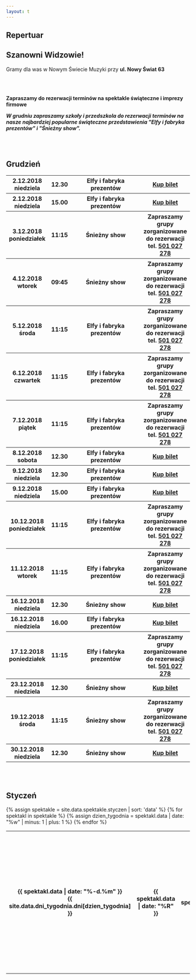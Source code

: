 ```yaml
---
layout: t
---
```


<link rel="stylesheet" href="https://unpkg.com/purecss@0.6.2/build/pure-min.css" integrity="sha384-UQiGfs9ICog+LwheBSRCt1o5cbyKIHbwjWscjemyBMT9YCUMZffs6UqUTd0hObXD" crossorigin="anonymous">

## Repertuar

## Szanowni Widzowie!

Gramy dla was w Nowym Świecie Muzyki przy <strong>ul. Nowy Świat 63</strong>

<br />
<br />

<b>Zapraszamy do rezerwacji terminów na spektakle świąteczne i imprezy firmowe</b>
<br />

<b><i>W grudniu zapraszamy szkoły i przedszkola do rezerwacji terminów na nasze najbardziej popularne świąteczne przedstawienia "Elfy i fabryka prezentów" i "Śnieżny show".</i></b>

<br /><br />

<!-- ## Zapraszamy na

## Wielki Bal Karnawałowych Rycerzy i Księżniczek

## już 11.02.2018

### Dzięki Wypożyczalni Kostiumów Maskarada dzieci bęgą mogły przebrać się za swoich ulubionych bohaterów wziąć udział w karnawałowej zabawie prowadzonej przez naszych aktorów

<br />
<br />
<ul class="photos">
    <a id="single_image" rel="1000" href='lay/img/bal_big.jpg'><img src="lay/img/bal_small.jpg"/></a>
</ul> -->

## Grudzień

<table class="pure-table pure-table-horizontal">
	<tr>
		<th>2.12.2018 niedziela</th>
		<th>12.30</th>
		<th style="width: 40%;">Elfy i fabryka prezentów</th>
		<th><a href="https://ewejsciowki.pl/embedded/rezerwacja/127675">Kup bilet</a></th>
	</tr>
	<tr>
		<th>2.12.2018 niedziela</th>
		<th>15.00</th>
		<th style="width: 40%;">Elfy i fabryka prezentów</th>
		<th><a href="https://ewejsciowki.pl/embedded/rezerwacja/127676">Kup bilet</a></th>
	</tr>
	<tr>
		<th>3.12.2018 poniedziałek</th>
		<th>11:15</th>
		<th style="width: 40%;">Śnieżny show</th>
		<th>Zapraszamy grupy zorganizowane do rezerwacji tel. <a href="tel:501027278">501 027 278</a></th>
	</tr>
	<tr>
		<th>4.12.2018 wtorek</th>
		<th>09:45</th>
		<th style="width: 40%;">Śnieżny show</th>
		<th>Zapraszamy grupy zorganizowane do rezerwacji tel. <a href="tel:501027278">501 027 278</a></th>
	</tr>
	<tr>
		<th>5.12.2018 środa</th>
		<th>11:15</th>
		<th style="width: 40%;">Elfy i fabryka prezentów</th>
		<th>Zapraszamy grupy zorganizowane do rezerwacji tel. <a href="tel:501027278">501 027 278</a></th>
	</tr>
	<tr>
		<th>6.12.2018 czwartek</th>
		<th>11:15</th>
		<th style="width: 40%;">Elfy i fabryka prezentów</th>
		<th>Zapraszamy grupy zorganizowane do rezerwacji tel. <a href="tel:501027278">501 027 278</a></th>
	</tr>
	<tr>
		<th>7.12.2018 piątek</th>
		<th>11:15</th>
		<th style="width: 40%;">Elfy i fabryka prezentów</th>
		<th>Zapraszamy grupy zorganizowane do rezerwacji tel. <a href="tel:501027278">501 027 278</a></th>
	</tr>
	<tr>
		<th>8.12.2018 sobota</th>
		<th>12.30</th>
		<th style="width: 40%;">Elfy i fabryka prezentów</th>
		<th><a href="https://ewejsciowki.pl/embedded/rezerwacja/128223">Kup bilet</a></th>
	</tr>
	<tr>
		<th>9.12.2018 niedziela</th>
		<th>12.30</th>
		<th style="width: 40%;">Elfy i fabryka prezentów</th>
		<th><a href="https://ewejsciowki.pl/embedded/rezerwacja/127677">Kup bilet</a></th>
	</tr>
	<tr>
		<th>9.12.2018 niedziela</th>
		<th>15.00</th>
		<th style="width: 40%;">Elfy i fabryka prezentów</th>
		<th><a href="https://ewejsciowki.pl/embedded/rezerwacja/128352">Kup bilet</a></th>
	</tr>
	<tr>
		<th>10.12.2018 poniedziałek</th>
		<th>11:15</th>
		<th style="width: 40%;">Elfy i fabryka prezentów</th>
		<th>Zapraszamy grupy zorganizowane do rezerwacji tel. <a href="tel:501027278">501 027 278</a></th>
	</tr>
	<tr>
		<th>11.12.2018 wtorek</th>
		<th>11:15</th>
		<th style="width: 40%;">Elfy i fabryka prezentów</th>
		<th>Zapraszamy grupy zorganizowane do rezerwacji tel. <a href="tel:501027278">501 027 278</a></th>
	</tr>
	<tr>
		<th>16.12.2018 niedziela</th>
		<th>12.30</th>
		<th style="width: 40%;">Śnieżny show</th>
		<th><a href="https://ewejsciowki.pl/embedded/rezerwacja/127679">Kup bilet</a></th>
	</tr>
	<tr>
		<th>16.12.2018 niedziela</th>
		<th>16.00</th>
		<th style="width: 40%;">Elfy i fabryka prezentów</th>
		<th><a href="https://ewejsciowki.pl/embedded/rezerwacja/128224">Kup bilet</a></th>
	</tr>
	<tr>
		<th>17.12.2018 poniedziałek</th>
		<th>11:15</th>
		<th style="width: 40%;">Elfy i fabryka prezentów</th>
		<th>Zapraszamy grupy zorganizowane do rezerwacji tel. <a href="tel:501027278">501 027 278</a></th>
	</tr>
	<tr>
		<th>23.12.2018 niedziela</th>
		<th>12.30</th>
		<th style="width: 40%;">Śnieżny show</th>
		<th><a href="https://ewejsciowki.pl/embedded/rezerwacja/132009">Kup bilet</a></th>
	</tr>
	<tr>
		<th>19.12.2018 środa</th>
		<th>11:15</th>
		<th style="width: 40%;">Śnieżny show</th>
		<th>Zapraszamy grupy zorganizowane do rezerwacji tel. <a href="tel:501027278">501 027 278</a></th>
	</tr>
	<tr>
		<th>30.12.2018 niedziela</th>
		<th>12.30</th>
		<th style="width: 40%;">Śnieżny show</th>
		<th><a href="https://ewejsciowki.pl/embedded/rezerwacja/127680">Kup bilet</a></th>
	</tr>
</table>
<br /><br />

## Styczeń

<table class="pure-table pure-table-horizontal">
	{% assign spektakle = site.data.spektakle.styczen | sort: 'data' %}
    {% for spektakl in spektakle %}
		{% assign dzien_tygodnia = spektakl.data | date: "%w" | minus: 1 | plus: 1 %}
		<tr>
			<th>{{ spektakl.data | date: "%-d.%m" }}<br />{{ site.data.dni_tygodnia.dni[dzien_tygodnia] }}</th>
			<th>{{ spektakl.data | date: "%R"  }}</th>
			<th style="width: 40%;">{{ spektakl.tytul }}</th>
			<th>
				{% if dzien_tygodnia == 6 or dzien_tygodnia == 7 %}
					{% if spektakl.link == "-" %}
						<i>Bilety online wkrótce</i>
					{% else %}
						<a href="https://ewejsciowki.pl/embedded/rezerwacja/{{ spektakl.link }}">Kup bilet</a>
					{% endif %}
				{% else %}
					Zapraszamy grupy zorganizowane do rezerwacji tel. <a href="tel:501027278">501 027 278</a>
				{% endif %}
			</th>
		</tr>
    {% endfor %}
</table>

<style>
.pure-table thead {
    background-color: rgba(143, 223, 255, 0.19) !important;
    color: #000;
    text-align: left;
    vertical-align: bottom;
}
</style>

<!-- 	<tr>
		<th><strike>10.06.2018 niedziela</strike></th>
		<th><strike>12.30</strike></th>
		<th><strike>Urodziny Turli-Taja</strike></th>
		<th>Spektatkl odwołany</th>
	</tr> -->
<!-- 	<tr>
		<th>24.06.2018 niedziela</th>
		<th>12.30</th>
		<th>Calineczka</th>
		<th><a href="https://ewejsciowki.pl/embedded/rezerwacja/107628">Kup bilet</a></th>
	</tr> -->
